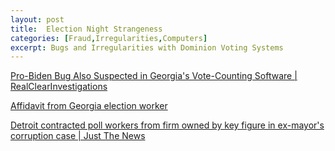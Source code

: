 ```yaml
---
layout: post
title:  Election Night Strangeness
categories: [Fraud,Irregularities,Computers]
excerpt: Bugs and Irregularities with Dominion Voting Systems
---
```

 
[Pro-Biden Bug Also Suspected in Georgia's Vote-Counting Software | RealClearInvestigations](https://www.realclearinvestigations.com/articles/2020/11/13/pro-biden_bug_also_suspected_in_georgias_vote-counting_software__125995.html)

[Affidavit from Georgia election worker](https://www.realclearpolitics.com/docs/2020/Fulton_Trump_Biden_Election_Affidavit.pdf)

[Detroit contracted poll workers from firm owned by key figure in ex-mayor's corruption case | Just The News](https://justthenews.com/politics-policy/elections/fridetroit-department-elections-granted-million-dollar-contracts-firms)